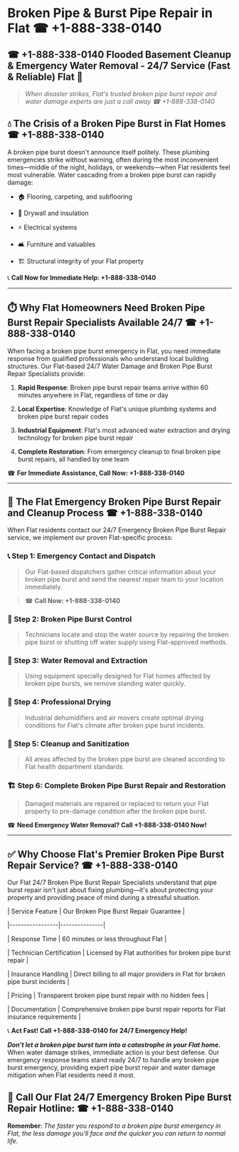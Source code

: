 # Broken Pipe & Burst Pipe Repair in Flat ☎ +1-888-338-0140  
## ☎ +1-888-338-0140 Flooded Basement Cleanup & Emergency Water Removal - 24/7 Service (Fast & Reliable) Flat 🚨  

> *When disaster strikes, Flat's trusted broken pipe burst repair and water damage experts are just a call away ☎ +1-888-338-0140*  

## 💧 The Crisis of a Broken Pipe Burst in Flat Homes ☎ +1-888-338-0140  

A broken pipe burst doesn't announce itself politely. These plumbing emergencies strike without warning, often during the most inconvenient times—middle of the night, holidays, or weekends—when Flat residents feel most vulnerable. Water cascading from a broken pipe burst can rapidly damage:  

* 🏠 Flooring, carpeting, and subflooring  
* 🧱 Drywall and insulation  
* ⚡ Electrical systems  
* 🛋️ Furniture and valuables  
* 🏗️ Structural integrity of your Flat property  

📞 **Call Now for Immediate Help: +1-888-338-0140**  

---  

## ⏱️ Why Flat Homeowners Need Broken Pipe Burst Repair Specialists Available 24/7 ☎ +1-888-338-0140  

When facing a broken pipe burst emergency in Flat, you need immediate response from qualified professionals who understand local building structures. Our Flat-based 24/7 Water Damage and Broken Pipe Burst Repair Specialists provide:  

1. **Rapid Response**: Broken pipe burst repair teams arrive within 60 minutes anywhere in Flat, regardless of time or day  
2. **Local Expertise**: Knowledge of Flat's unique plumbing systems and broken pipe burst repair codes  
3. **Industrial Equipment**: Flat's most advanced water extraction and drying technology for broken pipe burst repair  
4. **Complete Restoration**: From emergency cleanup to final broken pipe burst repairs, all handled by one team  

☎ **For Immediate Assistance, Call Now: +1-888-338-0140**  

---  

## 🔧 The Flat Emergency Broken Pipe Burst Repair and Cleanup Process ☎ +1-888-338-0140  

When Flat residents contact our 24/7 Emergency Broken Pipe Burst Repair service, we implement our proven Flat-specific process:  

### 📞 Step 1: Emergency Contact and Dispatch  
> Our Flat-based dispatchers gather critical information about your broken pipe burst and send the nearest repair team to your location immediately.  
> ☎ **Call Now: +1-888-338-0140**  

### 🚿 Step 2: Broken Pipe Burst Control  
> Technicians locate and stop the water source by repairing the broken pipe burst or shutting off water supply using Flat-approved methods.  

### 🌊 Step 3: Water Removal and Extraction  
> Using equipment specially designed for Flat homes affected by broken pipe bursts, we remove standing water quickly.  

### 💨 Step 4: Professional Drying  
> Industrial dehumidifiers and air movers create optimal drying conditions for Flat's climate after broken pipe burst incidents.  

### 🧼 Step 5: Cleanup and Sanitization  
> All areas affected by the broken pipe burst are cleaned according to Flat health department standards.  

### 🏗️ Step 6: Complete Broken Pipe Burst Repair and Restoration  
> Damaged materials are repaired or replaced to return your Flat property to pre-damage condition after the broken pipe burst.  

☎ **Need Emergency Water Removal? Call +1-888-338-0140 Now!**  

---  

## ✅ Why Choose Flat's Premier Broken Pipe Burst Repair Service? ☎ +1-888-338-0140  

Our Flat 24/7 Broken Pipe Burst Repair Specialists understand that pipe burst repair isn't just about fixing plumbing—it's about protecting your property and providing peace of mind during a stressful situation.  

| Service Feature | Our Broken Pipe Burst Repair Guarantee |  
|-----------------|---------------|  
| Response Time | 60 minutes or less throughout Flat |  
| Technician Certification | Licensed by Flat authorities for broken pipe burst repair |  
| Insurance Handling | Direct billing to all major providers in Flat for broken pipe burst incidents |  
| Pricing | Transparent broken pipe burst repair with no hidden fees |  
| Documentation | Comprehensive broken pipe burst repair reports for Flat insurance requirements |  

📞 **Act Fast! Call +1-888-338-0140 for 24/7 Emergency Help!**  

***Don't let a broken pipe burst turn into a catastrophe in your Flat home.*** When water damage strikes, immediate action is your best defense. Our emergency response teams stand ready 24/7 to handle any broken pipe burst emergency, providing expert pipe burst repair and water damage mitigation when Flat residents need it most.  

## 📱 Call Our Flat 24/7 Emergency Broken Pipe Burst Repair Hotline: ☎ +1-888-338-0140  

**Remember**: *The faster you respond to a broken pipe burst emergency in Flat, the less damage you'll face and the quicker you can return to normal life.*